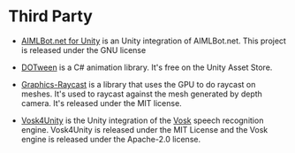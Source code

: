 # Third Party

- [AIMLBot.net for Unity](https://github.com/JeffersonReisPro/aimlbot-for-unity3d) is an Unity integration of AIMLBot.net. This project is released under the GNU license

- [DOTween](http://dotween.demigiant.com/) is a C# animation library. It's free on the Unity Asset Store.

- [Graphics-Raycast](https://github.com/staggartcreations/Graphics-Raycast) is a library that uses the GPU to do raycast on meshes. It's used to raycast against the mesh generated by depth camera. It's released under the MIT license.

- [Vosk4Unity](https://github.com/Yeti47/Vosk4Unity) is the Unity integration of the [Vosk](https://github.com/alphacep/vosk-api) speech recognition engine. Vosk4Unity is released under the MIT License and the Vosk engine is released under the Apache-2.0 license.